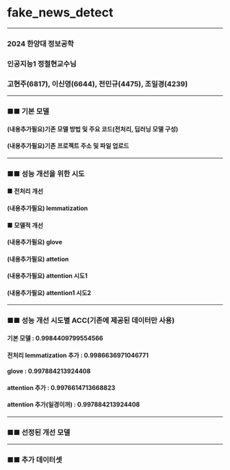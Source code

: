 # fake_news_detect
---------------------------------------
### 2024 한양대 정보공학
### 인공지능1 정철현교수님 
### 고현주(6817), 이신영(6644), 전민규(4475), 조일경(4239)

---------------------------------------

### ■■ 기본 모델 
#### (내용추가필요)기존 모델 방법 및 주요 코드(전처리, 딥러닝 모델 구성)
#### (내용추가필요)기존 프로젝트 주소 및 파일 업로드

---------------------------------------

### ■■ 성능 개선을 위한 시도 
#### ■ 전처리 개선
#### (내용추가필요) lemmatization
#### ■ 모델적 개선
#### (내용추가필요) glove
#### (내용추가필요) attetion 
#### (내용추가필요) attention 시도1
#### (내용추가필요) attention1 시도2

---------------------------------------

### ■■ 성능 개선 시도별 ACC(기존에 제공된 데이터만 사용)
#### 기본 모델 : 0.9984409799554566
#### 전처리 lemmatization 추가 : 0.9986636971046771
#### glove : 0.997884213924408
#### attention 추가 : 0.9976614713668823
#### attention 추가(일경이꺼) : 0.997884213924408

---------------------------------------

### ■■ 선정된 개선 모델 

---------------------------------------

### ■■ 추가 데이터셋 

